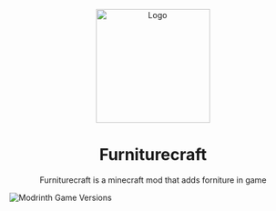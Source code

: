 <p align="center"><img src="" alt="Logo" width="200"></p>
<h1 align="center">Furniturecraft</h1>
<p align="center">Furniturecraft is a minecraft mod that adds forniture in game</p>
<img align="center" alt="Modrinth Game Versions" src="https://img.shields.io/modrinth/game-versions/furniturecraft?label=Version&logo=Modrinth">
